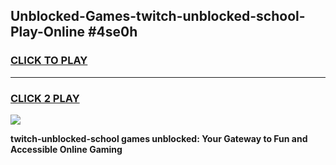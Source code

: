 
## Unblocked-Games-twitch-unblocked-school-Play-Online #4se0h
<h3>
<a href="https://news.freeplayer.one?title=twitch-unblocked-school&ref=3">CLICK TO PLAY</a></h3>
<hr>

<h3>
<a href="https://news.freeplayer.one?title=twitch-unblocked-school&ref=3">CLICK 2 PLAY</a>
  
</h3>

<a href="https://news.freeplayer.one?title=twitch-unblocked-school&ref=3"><img src="https://clearcache.store/games.png"></a>


**twitch-unblocked-school games unblocked: Your Gateway to Fun and Accessible Online Gaming**
